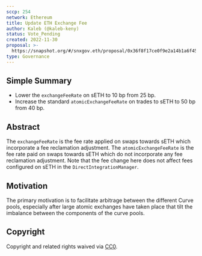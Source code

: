 ```yaml
---
sccp: 254
network: Ethereum
title: Update ETH Exchange Fee
author: Kaleb (@kaleb-keny)
status: Vote_Pending
created: 2022-11-30
proposal: >-
  https://snapshot.org/#/snxgov.eth/proposal/0x36f8f17ce0f9e2a14b1a6f459b8f5c23347b9d23a392b194f5f11b4ce5383996
type: Governance
---
```


<!--You can leave these HTML comments in your merged SCCP and delete the visible duplicate text guides, they will not appear and may be helpful to refer to if you edit it again. This is the suggested template for new SCCPs. Note that an SCCP number will be assigned by an editor. When opening a pull request to submit your SCCP, please use an abbreviated title in the filename, `sccp-draft_title_abbrev.md`. The title should be 44 characters or less.-->

## Simple Summary

<!--"If you can't explain it simply, you don't understand it well enough." Provide a simplified and layman-accessible explanation of the SCCP.-->

- Lower the `exchangeFeeRate` on sETH to 10 bp from 25 bp. 
- Increase the standard `atomicExchangeFeeRate` on trades to sETH  to 50 bp from 40 bp.

## Abstract

<!--A short (~200 word) description of the variable change proposed.-->

The `exchangeFeeRate` is the fee rate applied on swaps towards sETH which incorporate a fee reclamation adjustment.
The `atomicExchangeFeeRate` is the fee rate paid on swaps towards sETH which do not incorporate any fee reclamation adjustment. Note that the fee change here does not affect fees configured  on sETH in the `DirectIntegrationManager`.

## Motivation

<!--The motivation is critical for SCCPs that want to update variables within Synthetix. It should clearly explain why the existing variable is not incentive aligned. SCCP submissions without sufficient motivation may be rejected outright.-->

The primary motivation is to facilitate arbitrage between the different Curve pools, especially after large atomic exchanges have taken place that tilt the imbalance between the components of the curve pools.

## Copyright

Copyright and related rights waived via [CC0](https://creativecommons.org/publicdomain/zero/1.0/).